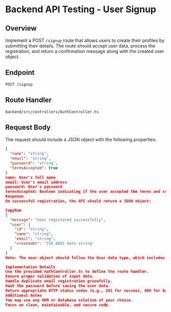 # Backend API Testing - User Signup

## Overview
Implement a POST `/signup` route that allows users to create their profiles by submitting their details. The route should accept user data, process the registration, and return a confirmation message along with the created user object.

## Endpoint
`POST /signup`

## Route Handler
`backend/src/controllers/AuthController.ts`

## Request Body
The request should include a JSON object with the following properties:

```json
{
  "name": "string",
  "email": "string",
  "password": "string",
  "termsAccepted": true
}
name: User's full name
email: User's email address
password: User's password
termsAccepted: Boolean indicating if the user accepted the terms and conditions
Response
On successful registration, the API should return a JSON object:

CopyRun
{
  "message": "User registered successfully",
  "user": {
    "id": "string",
    "name": "string",
    "email": "string",
    "createdAt": "ISO 8601 date string"
  }
}
Note: The user object should follow the User data type, which includes at least the properties shown above (excluding password for security).

Implementation Details
Use the provided AuthController.ts to define the route handler.
Ensure proper validation of input data.
Handle duplicate email registration gracefully.
Hash the password before saving the user data.
Return appropriate HTTP status codes (e.g., 201 for success, 400 for bad request).
Additional Notes
You may use any ORM or database solution of your choice.
Focus on clean, maintainable, and secure code.